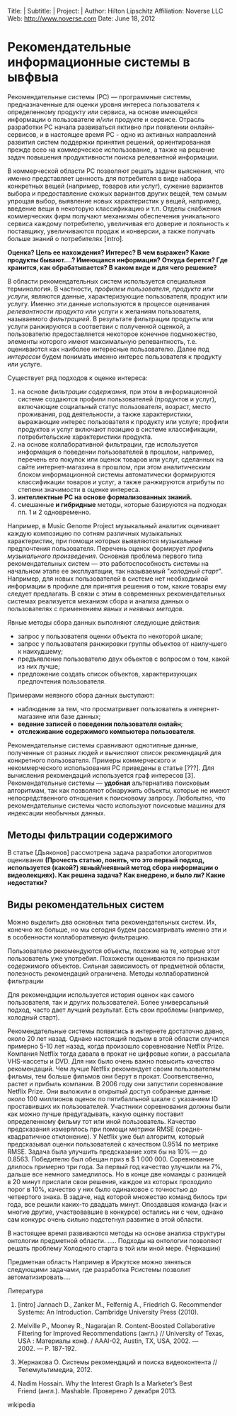 Title:       |
Subtitle:    |
Project:     |
Author:      Hilton Lipschitz
Affiliation: Noverse LLC
Web:         http://www.noverse.com
Date:        June 18, 2012

# Рекомендательные информационные системы в ывфвыа

Рекомендательные системы (РС) — программные системы, предназначенные для оценки уровня интереса пользователя к определенному продукту или сервиса, на основе имеющейся информации о пользователе и/или продукте и сервисе.  Отрасль разработки РС начала развиваться яктивно при появлении онлайн-сервисов, и в настоящее время РС - одно из активных направлений развития систем поддержки принятия решений, ориентированная прежде всео на коммерческое использование, а также на решение задач повышения продуктивности поиска релевантной информации.

В коммерческой области РС позволяют решать задачи выяснения, что именно представляет ценность для потребителя в виде набора конкретных вещей (например, товаров или услуг), сужение вариантов выбора и предоставление схожых вариантов других вещей, тем самым упрощая выбор, выявление новых характеристик у вещей, например, введение вещи в некоторую классификацию и т.п.  Отделы снабжения коммерческих фирм получают механизмы обеспечения уникального сервиса каждому потребителю, увеличивая его доверие и лояльность к поставщику, увеличиваются продаж и конверсии, а также получать больше знаний о потребителях [intro].



**Оценка? Цель ее нахождения?
Интерес? В чем выражен?
Какие продукты бывают….?
Имеющаяся информация? Откуда берется? Где хранится, как обрабатывается? В каком виде и для чего решение?**

В области рекомендательных систем используется специальная терминология.  В частности, *профилем пользователя*, *продукта или услуги*, являются данные, характеризующие пользователя, продукт или услугу.  Именно эти данные используются в процессе оценивания *релевантности продукта* или услуги к желаниям пользователя, называемого *фильтрацией*.  В результате фильтрации продукты или услуги ранжируются в соответвии с полученной оценкой, а пользователю предоставляется некоторое конечное подмножество, элементы которого имеют максимальную релевантность, т.е. оцениваются как наиболее интересные пользователю. Далее под *интересом* будем понимать именно интерес пользователя к продукту или услуге.

Существует ряд подходов к оценке интереса:

  1. на основе *фильтрации содержания*, при этом в информационной системе создаются профили пользователей (продуктов и услуг), включающие социальный статус пользователя, возраст, место проживания, род деятельности, а также характеристики, выражающие интерес пользователя к продукту или услуге; профили продуктов и услуг включают позицию в системе классификации, потребительские характеристики продукта.
  2. на основе коллаборативной фильтрации, где используется информация о поведении пользователей в прошлом, например, перечень его покупок или оценок товаров или услуг, сделанных на сайте интернет-магазина в прошлом, при этом аналитическим блоком информационной системы автоматически формируются классификации товаров и услуг, а также ранжируются атрибуты по степени значимости в оценке интереса.
  3. **интеллектные РС на основе формализованных знаний.**
  4. смешанные **и гибридные** методы, которые базируются на подходах пп. 1 и 2 одновременно.

Например, в Music Genome Project музыкальный аналитик оценивает каждую композицию по сотням различных музыкальных характеристик, при помощи которых выявляются музыкальные предпочтения пользователя.  Перечень оценок формирует *профиль музыкального произведения*.  Основная проблема первого типа рекомендательных систем — это работоспособность системы на начальном этапе ее эксплуатации, так называемый "*холодный старт*".  Например, для новых пользователей в системе нет необходимой информации в профиле для принятия решения о том, какие товары ему следует предлагать.  В связи с этим в современных рекомендательных системах реализуется механизм сбора и анализа данных о пользователях с применением *явных* и *неявных методов*.

Явные методы сбора данных выполняют следующие действия:

  * запрос у пользователя оценки объекта по некоторой шкале;
  * запрос у пользователя ранжировки группы объектов от наилучшего к наихудшему;
  * предъявление пользователю двух объектов с вопросом о том, какой из них лучше;
  * предложение создать список объектов, характеризующих предпочтения пользователя.

Примерами неявного сбора данных выступают:

  * наблюдение за тем, что просматривает пользователь в интернет-магазине или базе данных;
  * **ведение записей о поведении пользователя онлайн**;
  * **отслеживание содержимого компьютера пользователя**.

Рекомендательные системы сравнивают однотипные данные, полученные от разных людей и вычисляют список рекомендаций для конкретного пользователя.  Примеры коммерческого и некоммерческого использования РС приведены в статье [???].  Для вычисления рекомендаций используется граф интересов [3].  Рекомендательные системы — **удобная** альтернатива поисковым алгоритмам, так как позволяют обнаружить объекты, которые не имеют непосредственного отношения к поисковому запросу.  Любопытно, что рекомендательные системы часто используют поисковые машины для индексации необычных данных.

## Методы фильтрации содержимого


В статье [Дьяконов] рассмотрена задача разработки алогоритмов оценивания
**(Прочесть статью, понять, что это первый подход, используется (какой?) явный/неявный метод сбора информации о видеолекциях).  Как решена задача? Как внедрено, и было ли? Какие недостатки?**

## Виды рекомендательных систем

Можно выделить два основных типа рекомендательных систем. Их, конечно же больше, но мы сегодня будем рассматривать именно эти и в особенности коллаборативную фильтрацию.

Пользователю рекомендуются объекты, похожие на те, которые этот пользователь уже употребил.
Похожести оцениваются по признакам содержимого объектов.
Сильная зависимость от предметной области, полезность рекомендаций ограничена.
Методы коллаборативной фильтрации

Для рекомендации используется история оценок как самого пользователя, так и других пользователей.
Более универсальный подход, часто дает лучший результат.
Есть свои проблемы (например, холодный старт).

Рекомендательные системы появились в интернете достаточно давно, около 20 лет назад. Однако настоящий подъем в этой области случился примерно 5-10 лет назад, когда произошло соревнование Netflix Prize. Компания Netflix тогда давала в прокат не цифровые копии, а рассылала VHS-кассеты и DVD. Для них было очень важно повысить качество рекомендаций. Чем лучше Netflix рекомендует своим пользователям фильмы, тем больше фильмов они берут в прокат. Соответственно, растет и прибыль компании. В 2006 году они запустили соревнование Netflix Prize. Они выложили в открытый доступ собранные данные: около 100 миллионов оценок по пятибалльной шкале с указанием ID проставивших их пользователей. Участники соревнования должны были как можно лучше предугадывать, какую оценку поставит определенному фильму тот или иной пользователь. Качество предсказания измерялось при помощи метрики RMSE (средне-квадратичное отклонение). У Netflix уже был алгоритм, который предсказывал оценки пользователей с качеством 0.9514 по метрике RMSE. Задача была улучшить предсказание хотя бы на 10% — до 0.8563. Победителю был обещан приз в $ 1 000 000. Соревнование длилось примерно три года. За первый год качество улучшили на 7%, дальше все немного замедлилось. Но в конце две команды с разницей в 20 минут прислали свои решения, каждое из которых проходило порог в 10%, качество у них было одинаковое с точностью до четвертого знака. В задаче, над которой множество команд билось три года, все решили каких-то двадцать минут. Опоздавшая команда (как и многие другие, участвовавшие в конкурсе) остались ни с чем, однако сам конкурс очень сильно подстегнул развитие в этой области.

В настоящее время развиваются методы на основе анализа структуры онтологии предметной области. ….. Подходы на онтологии позволяют решать проблему Холодного старта в той или иной мере.
(Черкашин)

Предметная область
Например в Иркутске можно зяняться следующими задачами, где разработка Рсистемы позволит автоматизировать….


Литература


1. [intro] Jannach D., Zanker M., Felfernig A., Friedrich G. Recommender Systems: An Introduction. Cambridge University Press (2010).

2. Melville P., Mooney R., Nagarajan R. Content-Boosted Collaborative Filtering for Improved Recommendations (англ.) // University of Texas, USA : Материалы конф. / AAAI-02, Austin, TX, USA, 2002. — 2002. — P. 187-192.

3. Жернакова О. Системы рекомендаций и поиска видеоконтента // Телемультимедиа, 2012.

4. Nadim Hossain. Why the Interest Graph Is a Marketer’s Best Friend (англ.). Mashable. Проверено 7 декабря 2013.

wikipedia
